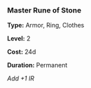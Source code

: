 ### Master Rune of Stone

**Type:** Armor, Ring, Clothes

**Level:** 2

**Cost:** 24d

**Duration:** Permanent

_Add +1 IR_


